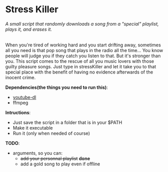 # Stress Killer

###### A small script that randomly downloads a song from a "special" playlist, plays it, and erases it.

When you're tired of working hard and you start drifting away, sometimes all you need is that pop song that plays in the radio all the time... You know people will judge you if they catch you listen to that. But it's stronger than you.
This script comes to the rescue of all you music lovers with those guilty pleasure songs. Just type in stressKiller and let it take you to that special place with the benefit of having no evidence afterwards of the inocent crime.

**Dependencies(the things you need to run this)**:
- [youtube-dl](https://github.com/rg3/youtube-dl)
- ffmpeg

**Intructions**:
- Just save the script in a folder that is in your $PATH
- Make it executable
- Run it (only when needed of course)

**TODO**:
- arguments, so you can: 
  - ~~add your personnal playlist~~ **done**
  - add a gold song to play even if offline
